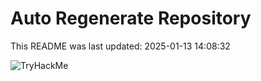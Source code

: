 # Auto Regenerate Repository

This README was last updated: 2025-01-13 14:08:32

 ![TryHackMe](https://tryhackme.com/badge/533634)